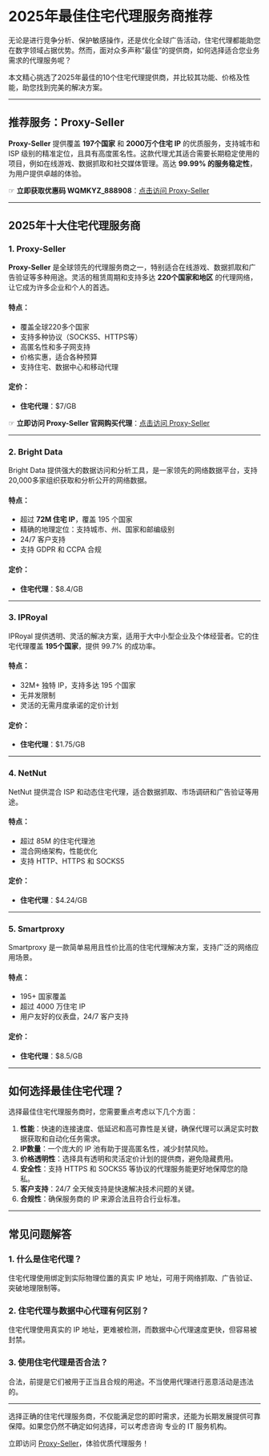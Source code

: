 # 2025年最佳住宅代理服务商推荐

无论是进行竞争分析、保护敏感操作，还是优化全球广告活动，住宅代理都能助您在数字领域占据优势。然而，面对众多声称“最佳”的提供商，如何选择适合您业务需求的代理服务呢？

本文精心挑选了2025年最佳的10个住宅代理提供商，并比较其功能、价格及性能，助您找到完美的解决方案。

---

## 推荐服务：Proxy-Seller

**Proxy-Seller** 提供覆盖 **197个国家** 和 **2000万个住宅 IP** 的优质服务，支持城市和 ISP 级别的精准定位，且具有高度匿名性。这款代理尤其适合需要长期稳定使用的项目，例如在线游戏、数据抓取和社交媒体管理。高达 **99.99% 的服务稳定性**，为用户提供卓越的体验。

☞ **立即获取优惠码 WQMKYZ_888908**：[点击访问 Proxy-Seller](https://bit.ly/proxy-seller-coupon)

---

## 2025年十大住宅代理服务商

### 1. Proxy-Seller

**Proxy-Seller** 是全球领先的代理服务商之一，特别适合在线游戏、数据抓取和广告验证等多种用途。灵活的租赁周期和支持多达 **220个国家和地区** 的代理网络，让它成为许多企业和个人的首选。

#### 特点：
- 覆盖全球220多个国家
- 支持多种协议（SOCKS5、HTTPS等）
- 高匿名性和多子网支持
- 价格实惠，适合各种预算
- 支持住宅、数据中心和移动代理

#### 定价：
- **住宅代理**：$7/GB

☞ **立即访问 Proxy-Seller 官网购买代理**：[点击访问 Proxy-Seller](https://bit.ly/proxy-seller-coupon)

---

### 2. Bright Data

Bright Data 提供强大的数据访问和分析工具，是一家领先的网络数据平台，支持20,000多家组织获取和分析公开的网络数据。

#### 特点：
- 超过 **72M 住宅 IP**，覆盖 195 个国家
- 精确的地理定位：支持城市、州、国家和邮编级别
- 24/7 客户支持
- 支持 GDPR 和 CCPA 合规

#### 定价：
- **住宅代理**：$8.4/GB

---

### 3. IPRoyal

IPRoyal 提供透明、灵活的解决方案，适用于大中小型企业及个体经营者。它的住宅代理覆盖 **195个国家**，提供 99.7% 的成功率。

#### 特点：
- 32M+ 独特 IP，支持多达 195 个国家
- 无并发限制
- 灵活的无需月度承诺的定价计划

#### 定价：
- **住宅代理**：$1.75/GB

---

### 4. NetNut

NetNut 提供混合 ISP 和动态住宅代理，适合数据抓取、市场调研和广告验证等用途。

#### 特点：
- 超过 85M 的住宅代理池
- 混合网络架构，性能优化
- 支持 HTTP、HTTPS 和 SOCKS5

#### 定价：
- **住宅代理**：$4.24/GB

---

### 5. Smartproxy

Smartproxy 是一款简单易用且性价比高的住宅代理解决方案，支持广泛的网络应用场景。

#### 特点：
- 195+ 国家覆盖
- 超过 4000 万住宅 IP
- 用户友好的仪表盘，24/7 客户支持

#### 定价：
- **住宅代理**：$8.5/GB

---

## 如何选择最佳住宅代理？

选择最佳住宅代理服务商时，您需要重点考虑以下几个方面：

1. **性能**：快速的连接速度、低延迟和高可靠性是关键，确保代理可以满足实时数据获取和自动化任务需求。
2. **IP数量**：一个庞大的 IP 池有助于提高匿名性，减少封禁风险。
3. **价格透明性**：选择具有透明和灵活定价计划的提供商，避免隐藏费用。
4. **安全性**：支持 HTTPS 和 SOCKS5 等协议的代理服务能更好地保障您的隐私。
5. **客户支持**：24/7 全天候支持是快速解决技术问题的关键。
6. **合规性**：确保服务商的 IP 来源合法且符合行业标准。

---

## 常见问题解答

### 1. 什么是住宅代理？
住宅代理使用绑定到实际物理位置的真实 IP 地址，可用于网络抓取、广告验证、突破地理限制等。

### 2. 住宅代理与数据中心代理有何区别？
住宅代理使用真实的 IP 地址，更难被检测，而数据中心代理速度更快，但容易被封禁。

### 3. 使用住宅代理是否合法？
合法，前提是它们被用于正当且合规的用途。不当使用代理进行恶意活动是违法的。

---

选择正确的住宅代理服务商，不仅能满足您的即时需求，还能为长期发展提供可靠保障。如果您仍然不确定如何选择，可以考虑咨询 专业的 IT 服务机构。

立即访问 [Proxy-Seller](https://bit.ly/proxy-seller-coupon)，体验优质代理服务！
